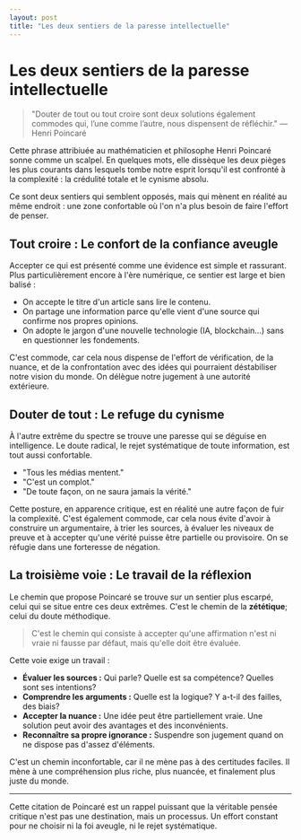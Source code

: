 ```yaml
---
layout: post
title: "Les deux sentiers de la paresse intellectuelle"
---
```


# Les deux sentiers de la paresse intellectuelle

> "Douter de tout ou tout croire sont deux solutions également commodes qui, l’une comme l’autre, nous dispensent de réfléchir."
> — Henri Poincaré

Cette phrase attribiuée au mathématicien et philosophe Henri Poincaré sonne comme un scalpel. En quelques mots, elle dissèque les deux pièges les plus courants dans lesquels tombe notre esprit lorsqu'il est confronté à la complexité : la crédulité totale et le cynisme absolu.

Ce sont deux sentiers qui semblent opposés, mais qui mènent en réalité au même endroit : une zone confortable où l'on n'a plus besoin de faire l'effort de penser.

## Tout croire : Le confort de la confiance aveugle

Accepter ce qui est présenté comme une évidence est simple et rassurant. Plus particulièrement encore à l'ère numérique, ce sentier est large et bien balisé :

*   On accepte le titre d'un article sans lire le contenu.
*   On partage une information parce qu'elle vient d'une source qui confirme nos propres opinions.
*   On adopte le jargon d'une nouvelle technologie (IA, blockchain...) sans en questionner les fondements.

C'est commode, car cela nous dispense de l'effort de vérification, de la nuance, et de la confrontation avec des idées qui pourraient déstabiliser notre vision du monde. On délègue notre jugement à une autorité extérieure.

## Douter de tout : Le refuge du cynisme

À l'autre extrême du spectre se trouve une paresse qui se déguise en intelligence. Le doute radical, le rejet systématique de toute information, est tout aussi confortable.

*   "Tous les médias mentent."
*   "C'est un complot."
*   "De toute façon, on ne saura jamais la vérité."

Cette posture, en apparence critique, est en réalité une autre façon de fuir la complexité. C'est également commode, car cela nous évite d'avoir à construire un argumentaire, à trier les sources, à évaluer les niveaux de preuve et à accepter qu'une vérité puisse être partielle ou provisoire. On se réfugie dans une forteresse de négation.

## La troisième voie : Le travail de la réflexion

Le chemin que propose Poincaré se trouve sur un sentier plus escarpé, celui qui se situe entre ces deux extrêmes. C'est le chemin de la **zététique**; celui du doute méthodique.

> C'est le chemin qui consiste à accepter qu'une affirmation n'est ni vraie ni fausse par défaut, mais qu'elle doit être évaluée.

Cette voie exige un travail :
*   **Évaluer les sources :** Qui parle? Quelle est sa compétence? Quelles sont ses intentions?
*   **Comprendre les arguments :** Quelle est la logique? Y a-t-il des failles, des biais?
*   **Accepter la nuance :** Une idée peut être partiellement vraie. Une solution peut avoir des avantages et des inconvénients.
*   **Reconnaître sa propre ignorance :** Suspendre son jugement quand on ne dispose pas d'assez d'éléments.

C'est un chemin inconfortable, car il ne mène pas à des certitudes faciles. Il mène à une compréhension plus riche, plus nuancée, et finalement plus juste du monde.

---

Cette citation de Poincaré est un rappel puissant que la véritable pensée critique n'est pas une destination, mais un processus. Un effort constant pour ne choisir ni la foi aveugle, ni le rejet systématique.
